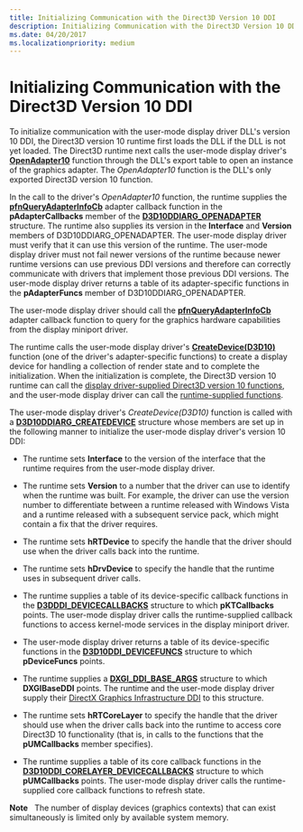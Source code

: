 ```yaml
---
title: Initializing Communication with the Direct3D Version 10 DDI
description: Initializing Communication with the Direct3D Version 10 DDI
ms.date: 04/20/2017
ms.localizationpriority: medium
---
```


# Initializing Communication with the Direct3D Version 10 DDI


To initialize communication with the user-mode display driver DLL's version 10 DDI, the Direct3D version 10 runtime first loads the DLL if the DLL is not yet loaded. The Direct3D runtime next calls the user-mode display driver's [**OpenAdapter10**](/windows-hardware/drivers/ddi/d3d10umddi/nc-d3d10umddi-pfnd3d10ddi_openadapter) function through the DLL's export table to open an instance of the graphics adapter. The *OpenAdapter10* function is the DLL's only exported Direct3D version 10 function.

In the call to the driver's *OpenAdapter10* function, the runtime supplies the [**pfnQueryAdapterInfoCb**](/windows-hardware/drivers/ddi/d3dumddi/nc-d3dumddi-pfnd3dddi_queryadapterinfocb) adapter callback function in the **pAdapterCallbacks** member of the [**D3D10DDIARG\_OPENADAPTER**](/windows-hardware/drivers/ddi/d3d10umddi/ns-d3d10umddi-d3d10ddiarg_openadapter) structure. The runtime also supplies its version in the **Interface** and **Version** members of D3D10DDIARG\_OPENADAPTER. The user-mode display driver must verify that it can use this version of the runtime. The user-mode display driver must not fail newer versions of the runtime because newer runtime versions can use previous DDI versions and therefore can correctly communicate with drivers that implement those previous DDI versions. The user-mode display driver returns a table of its adapter-specific functions in the **pAdapterFuncs** member of D3D10DDIARG\_OPENADAPTER.

The user-mode display driver should call the [**pfnQueryAdapterInfoCb**](/windows-hardware/drivers/ddi/d3dumddi/nc-d3dumddi-pfnd3dddi_queryadapterinfocb) adapter callback function to query for the graphics hardware capabilities from the display miniport driver.

The runtime calls the user-mode display driver's [**CreateDevice(D3D10)**](/windows-hardware/drivers/ddi/d3d10umddi/nc-d3d10umddi-pfnd3d10ddi_createdevice) function (one of the driver's adapter-specific functions) to create a display device for handling a collection of render state and to complete the initialization. When the initialization is complete, the Direct3D version 10 runtime can call the [display driver-supplied Direct3D version 10 functions](/windows-hardware/drivers/ddi/index), and the user-mode display driver can call the [runtime-supplied functions](/windows-hardware/drivers/ddi/index).

The user-mode display driver's *CreateDevice(D3D10)* function is called with a [**D3D10DDIARG\_CREATEDEVICE**](/windows-hardware/drivers/ddi/d3d10umddi/ns-d3d10umddi-d3d10ddiarg_createdevice) structure whose members are set up in the following manner to initialize the user-mode display driver's version 10 DDI:

-   The runtime sets **Interface** to the version of the interface that the runtime requires from the user-mode display driver.

-   The runtime sets **Version** to a number that the driver can use to identify when the runtime was built. For example, the driver can use the version number to differentiate between a runtime released with Windows Vista and a runtime released with a subsequent service pack, which might contain a fix that the driver requires.

-   The runtime sets **hRTDevice** to specify the handle that the driver should use when the driver calls back into the runtime.

-   The runtime sets **hDrvDevice** to specify the handle that the runtime uses in subsequent driver calls.

-   The runtime supplies a table of its device-specific callback functions in the [**D3DDDI\_DEVICECALLBACKS**](/windows-hardware/drivers/ddi/d3dumddi/ns-d3dumddi-_d3dddi_devicecallbacks) structure to which **pKTCallbacks** points. The user-mode display driver calls the runtime-supplied callback functions to access kernel-mode services in the display miniport driver.

-   The user-mode display driver returns a table of its device-specific functions in the [**D3D10DDI\_DEVICEFUNCS**](/windows-hardware/drivers/ddi/d3d10umddi/ns-d3d10umddi-d3d10ddi_devicefuncs) structure to which **pDeviceFuncs** points.

-   The runtime supplies a [**DXGI\_DDI\_BASE\_ARGS**](/windows-hardware/drivers/ddi/dxgiddi/ns-dxgiddi-dxgi_ddi_base_args) structure to which **DXGIBaseDDI** points. The runtime and the user-mode display driver supply their [DirectX Graphics Infrastructure DDI](directx-graphics-infrastructure-ddi.md) to this structure.

-   The runtime sets **hRTCoreLayer** to specify the handle that the driver should use when the driver calls back into the runtime to access core Direct3D 10 functionality (that is, in calls to the functions that the **pUMCallbacks** member specifies).

-   The runtime supplies a table of its core callback functions in the [**D3D10DDI\_CORELAYER\_DEVICECALLBACKS**](/windows-hardware/drivers/ddi/d3d10umddi/ns-d3d10umddi-d3d10ddi_corelayer_devicecallbacks) structure to which **pUMCallbacks** points. The user-mode display driver calls the runtime-supplied core callback functions to refresh state.

**Note**   The number of display devices (graphics contexts) that can exist simultaneously is limited only by available system memory.

 

 

